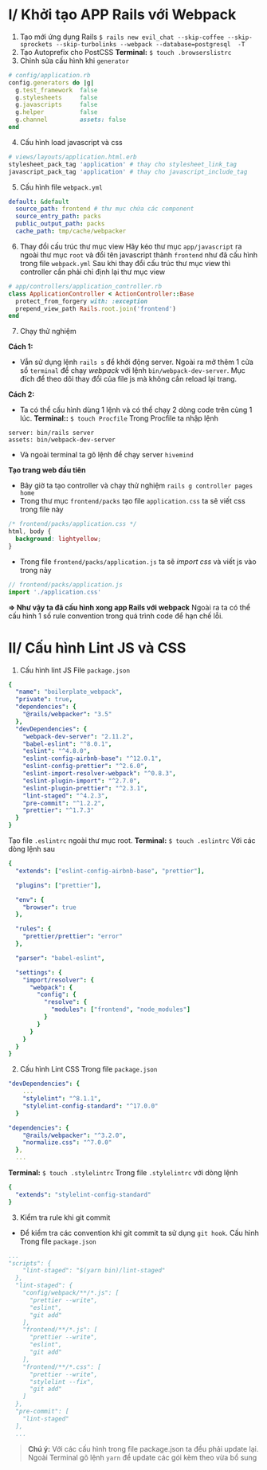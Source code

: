 # I/ Khởi tạo APP Rails với Webpack
1. Tạo mới ứng dụng Rails
`$ rails new evil_chat --skip-coffee --skip-sprockets --skip-turbolinks --webpack --database=postgresql  -T`
2. Tạo Autoprefix cho PostCSS
**Terminal:** `$ touch .browserslistrc`
3. Chỉnh sửa cấu hình khi `generator`
```Ruby
# config/application.rb
config.generators do |g|
  g.test_framework  false
  g.stylesheets     false
  g.javascripts     false
  g.helper          false
  g.channel         assets: false
end
```
4. Cấu hình load javascript và css
```Ruby
# views/layouts/application.html.erb
stylesheet_pack_tag 'application' # thay cho stylesheet_link_tag
javascript_pack_tag 'application' # thay cho javascript_include_tag
```
5. Cấu hình file `webpack.yml`
```yaml
default: &default
  source_path: frontend # thư mục chứa các component
  source_entry_path: packs
  public_output_path: packs
  cache_path: tmp/cache/webpacker
```
6. Thay đổi cấu trúc thư mục view
Hãy kéo thư mục `app/javascript` ra ngoài thư mục `root` và đổi tên javascript thành `frontend` như đã cấu hình trong file `webpack.yml`
Sau khi thay đổi cấu trúc thư mục view thì controller cần phải chỉ định lại thư mục view
```ruby
# app/controllers/application_controller.rb
class ApplicationController < ActionController::Base
  protect_from_forgery with: :exception
  prepend_view_path Rails.root.join('frontend')
end
```
7. Chạy thử nghiệm

**Cách 1:**
- Vẫn sử dụng lệnh `rails s` để khởi động server. Ngoài ra mở thêm 1 cửa sổ `terminal` để chạy *webpack* với lệnh `bin/webpack-dev-server`. Mục đích để theo dõi thay đổi của file js mà không cần reload lại trang.

**Cách 2:**
- Ta có thể cấu hình dùng 1 lệnh và có thể chạy 2 dòng code trên cùng 1 lúc.
**Terminal::** `$ touch Procfile`
Trong Procfile ta nhập lệnh
```
server: bin/rails server
assets: bin/webpack-dev-server
```
- Và ngoài terminal ta gõ lệnh để chạy server `hivemind`

**Tạo trang web đầu tiên**
- Bây giờ ta tạo controller và chạy thử nghiệm `rails g controller pages home`
- Trong thư mục `frontend/packs` tạo file `application.css` ta sẽ viết css trong file này
```css
/* frontend/packs/application.css */
html, body {
  background: lightyellow;
}

```
- Trong file `frontend/packs/application.js`  ta sẽ *import css* và viết js vào trong này
```javascript
// frontend/packs/application.js
import './application.css'
```
**=> Như vậy ta đã cấu hình xong app Rails với webpack**
Ngoài ra ta có thể cấu hình 1 số rule convention trong quá trình code để hạn chế lỗi.
# II/ Cấu hình Lint JS và CSS
1. Cấu hình lint JS
File `package.json`
```yml
{
  "name": "boilerplate_webpack",
  "private": true,
  "dependencies": {
    "@rails/webpacker": "3.5"
  },
  "devDependencies": {
    "webpack-dev-server": "2.11.2",
    "babel-eslint": "^8.0.1",
    "eslint": "^4.8.0",
    "eslint-config-airbnb-base": "^12.0.1",
    "eslint-config-prettier": "^2.6.0",
    "eslint-import-resolver-webpack": "^0.8.3",
    "eslint-plugin-import": "^2.7.0",
    "eslint-plugin-prettier": "^2.3.1",
    "lint-staged": "^4.2.3",
    "pre-commit": "^1.2.2",
    "prettier": "^1.7.3"
  }
}
```
Tạo file  `.eslintrc` ngoài thư mục root.
**Terminal:** `$ touch .eslintrc`
Với các dòng lệnh sau
```yml
{
  "extends": ["eslint-config-airbnb-base", "prettier"],

  "plugins": ["prettier"],

  "env": {
    "browser": true
  },

  "rules": {
    "prettier/prettier": "error"
  },

  "parser": "babel-eslint",

  "settings": {
    "import/resolver": {
      "webpack": {
        "config": {
          "resolve": {
            "modules": ["frontend", "node_modules"]
          }
        }
      }
    }
  }
}
```

2. Cấu hình Lint CSS
Trong file `package.json`
```yml
"devDependencies": {
    ...
    "stylelint": "^8.1.1",
    "stylelint-config-standard": "^17.0.0"
  }
```
```yml
"dependencies": {
    "@rails/webpacker": "^3.2.0",
    "normalize.css": "^7.0.0"
  },
  ...
```
**Terminal:** `$ touch .stylelintrc`
Trong file `.stylelintrc` với dòng lệnh
```yml
{
  "extends": "stylelint-config-standard"
}
```
3.  Kiểm tra rule khi git commit
- Để kiểm tra các convention khi git commit ta sử dụng `git hook`. Cấu hình
Trong file `package.json`
```yml
...
"scripts": {
    "lint-staged": "$(yarn bin)/lint-staged"
  },
  "lint-staged": {
    "config/webpack/**/*.js": [
      "prettier --write",
      "eslint",
      "git add"
    ],
    "frontend/**/*.js": [
      "prettier --write",
      "eslint",
      "git add"
    ],
    "frontend/**/*.css": [
      "prettier --write",
      "stylelint --fix",
      "git add"
    ]
  },
  "pre-commit": [
    "lint-staged"
  ],
  ...
```

> **Chú ý:** Với các cấu hình trong file package.json ta đều phải update lại.
> Ngoài Terminal gõ lệnh `yarn` để update các gói kèm theo vừa bổ sung
